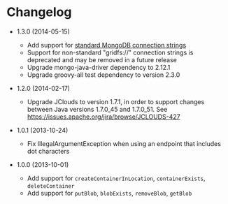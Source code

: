 # Changelog

*   1.3.0 (2014-05-15)
    *   Add support for [standard MongoDB connection strings](http://docs.mongodb.org/manual/reference/connection-string/)
    *   Support for non-standard "gridfs://" connection strings is deprecated and may be removed in a future release
    *   Upgrade mongo-java-driver dependency to 2.12.1
    *   Upgrade groovy-all test dependency to version 2.3.0

*   1.2.0 (2014-02-17)
    *   Upgrade JClouds to version 1.7.1, in order to support changes between Java versions 1.7.0_45 and 1.7.0_51.  See https://issues.apache.org/jira/browse/JCLOUDS-427

*   1.0.1 (2013-10-24)
    *   Fix IllegalArgumentException when using an endpoint that includes dot characters

*   1.0.0 (2013-10-01)
    *   Add support for `createContainerInLocation`, `containerExists`, `deleteContainer`
    *   Add support for `putBlob`, `blobExists`, `removeBlob`, `getBlob`
